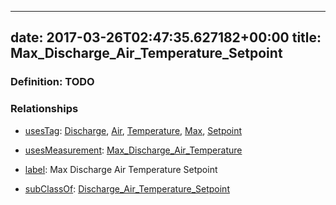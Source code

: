 
---
date: 2017-03-26T02:47:35.627182+00:00
title: Max_Discharge_Air_Temperature_Setpoint
---
### Definition: TODO

### Relationships

* [usesTag](https://brickschema.org/schema/1.0/BrickFrame#usesTag): [Discharge](https://brickschema.org/schema/1.0/BrickTag#Discharge), [Air](https://brickschema.org/schema/1.0/BrickTag#Air), [Temperature](https://brickschema.org/schema/1.0/BrickTag#Temperature), [Max](https://brickschema.org/schema/1.0/BrickTag#Max), [Setpoint](https://brickschema.org/schema/1.0/BrickTag#Setpoint)

* [usesMeasurement](https://brickschema.org/schema/1.0/BrickFrame#usesMeasurement): [Max_Discharge_Air_Temperature](https://brickschema.org/schema/1.0/Brick#Max_Discharge_Air_Temperature)

* [label](http://www.w3.org/2000/01/rdf-schema#label): Max Discharge Air Temperature Setpoint

* [subClassOf](http://www.w3.org/2000/01/rdf-schema#subClassOf): [Discharge_Air_Temperature_Setpoint](https://brickschema.org/schema/1.0/Brick#Discharge_Air_Temperature_Setpoint)
